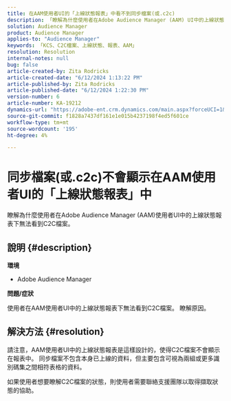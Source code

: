 ```yaml
---
title: 在AAM使用者UI的「上線狀態報表」中看不到同步檔案(或.c2c)
description: 「瞭解為什麼使用者在Adobe Audience Manager (AAM) UI中的上線狀態報表下看不到C2C檔案。」
solution: Audience Manager
product: Audience Manager
applies-to: "Audience Manager"
keywords: 「KCS、C2C檔案、上線狀態、報表、AAM」
resolution: Resolution
internal-notes: null
bug: false
article-created-by: Zita Rodricks
article-created-date: "6/12/2024 1:13:22 PM"
article-published-by: Zita Rodricks
article-published-date: "6/12/2024 1:22:30 PM"
version-number: 6
article-number: KA-19212
dynamics-url: "https://adobe-ent.crm.dynamics.com/main.aspx?forceUCI=1&pagetype=entityrecord&etn=knowledgearticle&id=c6fb2b86-bd28-ef11-840b-000d3a372703"
source-git-commit: f1828a7437df161e1e015b4237198f4ed5f601ce
workflow-type: tm+mt
source-wordcount: '195'
ht-degree: 4%

---
```


# 同步檔案(或.c2c)不會顯示在AAM使用者UI的「上線狀態報表」中


瞭解為什麼使用者在Adobe Audience Manager (AAM)使用者UI中的上線狀態報表下無法看到C2C檔案。

## 說明 {#description}


<b>環境</b>

- Adobe Audience Manager

<b>問題/症狀</b>

使用者在AAM使用者UI中的上線狀態報表下無法看到C2C檔案。 瞭解原因。


## 解決方法 {#resolution}


請注意，AAM使用者UI中的上線狀態報表是這樣設計的，使得C2C檔案不會顯示在報表中。 同步檔案不包含本身已上線的資料，但主要包含可視為兩組或更多識別碼集之間相符表格的資料。

如果使用者想要瞭解C2C檔案的狀態，則使用者需要聯絡支援團隊以取得擷取狀態的協助。
